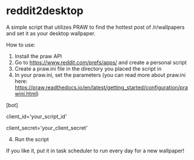 # reddit2desktop

A simple script that utilizes PRAW to find the hottest post of /r/wallpapers and set it as your desktop wallpaper.

How to use:
1. Install the praw API 
1. Go to https://www.reddit.com/prefs/apps/ and create a personal script
2. Create a praw.ini file in the directory you placed the script in
3. In your praw.ini, set the parameters (you can read more about praw.ini here: https://praw.readthedocs.io/en/latest/getting_started/configuration/prawini.html)

[bot]

client_id='your_script_id'

client_secret='your_client_secret'

4. Run the script

If you like it, put it in task scheduler to run every day for a new wallpaper!
